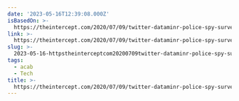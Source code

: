 ```yaml
---
date: '2023-05-16T12:39:08.000Z'
isBasedOn: >-
  https://theintercept.com/2020/07/09/twitter-dataminr-police-spy-surveillance-black-lives-matter-protests/
link: >-
  https://theintercept.com/2020/07/09/twitter-dataminr-police-spy-surveillance-black-lives-matter-protests/
slug: >-
  2023-05-16-httpstheinterceptcom20200709twitter-dataminr-police-spy-surveillance-black-lives-matter-protests
tags:
  - acab
  - Tech
title: >-
  https://theintercept.com/2020/07/09/twitter-dataminr-police-spy-surveillance-black-lives-matter-protests/
---
```


